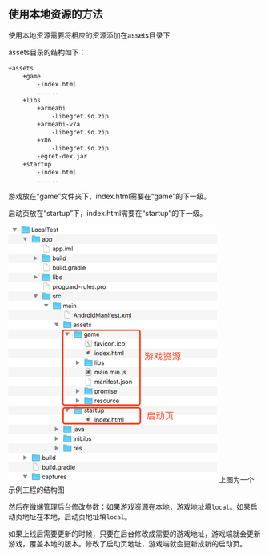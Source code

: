 ## 使用本地资源的方法

使用本地资源需要将相应的资源添加在assets目录下

assets目录的结构如下：

	+assets
		+game
			-index.html
			......
		+libs
			+armeabi
				-libegret.so.zip
			+armeabi-v7a
				-libegret.so.zip
			+x86
				-libegret.so.zip
			-egret-dex.jar
		+startup
			-index.html
			......
		
游戏放在“game”文件夹下，index.html需要在“game”的下一级。

启动页放在“startup”下，index.html需要在“startup”的下一级。


![](p1.png)
上图为一个示例工程的结构图

然后在微端管理后台修改参数：如果游戏资源在本地，游戏地址填`local`。如果启动页地址在本地，启动页地址填`local`。

如果上线后需要更新的时候，只要在后台修改成需要的游戏地址，游戏端就会更新游戏，覆盖本地的版本。修改了启动页地址，游戏端就会更新成新的启动页。